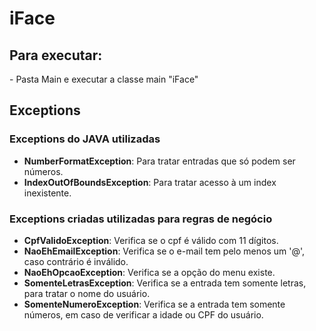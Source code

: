 # iFace
<h2> Para executar: </h2>
- Pasta Main e executar a classe main "iFace"
<h2> Exceptions </h2>
<h3> Exceptions do JAVA utilizadas </h3>
<ul>
  <li><strong>NumberFormatException</strong>: Para tratar entradas que só podem ser números.</li>
  <li><strong>IndexOutOfBoundsException</strong>: Para tratar acesso à um index inexistente.</li>
</ul>
<h3> Exceptions criadas utilizadas para regras de negócio </h3>
<ul>
  <li><strong>CpfValidoException</strong>: Verifica se o cpf é válido com 11 dígitos.</li>
  <li><strong>NaoEhEmailException</strong>: Verifica se o e-mail tem pelo menos um '@', caso contrário é inválido.</li>
  <li><strong>NaoEhOpcaoException</strong>: Verifica se a opção do menu existe.</li>
  <li><strong>SomenteLetrasException</strong>: Verifica se a entrada tem somente letras, para tratar o nome do usuário.</li> 
  <li><strong>SomenteNumeroException</strong>: Verifica se a entrada tem somente números, em caso de verificar a idade ou CPF do usuário.</li>
</ul>
